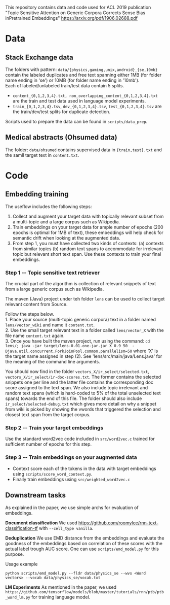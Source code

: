 This repository contains data and code used for ACL 2019 publication "Topic Sensitive Attention on Generic Corpora Corrects Sense Bias inPretrained Embeddings" https://arxiv.org/pdf/1906.02688.pdf

# Data
## Stack Exchange data
The folders with pattern: `data/{physics,gaming,unix,android}_{se,10mb}` contain the labeled duplicates and free text spanning either 1MB (for folder name ending in 'se') or 10MB (for folder name ending in '10mb').  
Each of labeled/unlabeled train/test data contain 5 splits.  
* `content_{0,1,2,3,4}.txt, non_overlapping_content_{0,1,2,3,4}.txt` are the train and test data used in language model experiments.  
* `train_{0,1,2,3,4}.tsv`, `dev_{0,1,2,3,4}.tsv`, `test_{0,1,2,3,4}.tsv` are the train/dev/test splits for duplicate detection. 

Scripts used to prepare the data can be found in `scripts/data_prep`.

## Medical abstracts (Ohsumed data)
The folder: `data/ohsumed` contains supervised data in `{train,test}.txt` and the samll target text in `content.txt`.

# Code
## Embedding training 
The useflow includes the following steps:
1. Collect and augment your target data with topically relevant subset from a multi-topic and a large corpus such as Wikipedia. 
2. Train embeddings on your target data for ample number of epochs (200 epochs is optimal for 1MB of text), these embeddings will help check for semantic drift when looking at the augmented data. 
3. From step 1, you must have collected two kinds of contexts: (a) contexts from similar topics (b) random text spans to accommodate for irrelevant topic but relevant short text span. Use these contexts to train your final embeddings.

### Step 1 -- Topic sensitive text retriever
The crucial part of the algorithm is collection of relevant snippets of text from a large generic corpus such as Wikipedia.

The maven (Java) project under teh folder `lens` can be used to collect target relevant content from Source. 

Follow the steps below.  
	1. Place your source (multi-topic generic corpora) text in a folder named `lens/vector_wiki` and name it `content.txt`.  
	2. Use the small target relevant text in a folder called `lens/vector_X` with the file name `content.txt` again.   
	3. Once you have built the maven project, run using the command: `cd lens/; java -jar target/lens-0.01.one-jar.jar X 0.9 50  -Djava.util.concurrent.ForkJoinPool.common.parallelism=50` where 'X' is the target name assigned in step (2). See 'lens/src/main/java/Lens.java' for the meaning of the command line arguments.   
	
You should now find in the folder `vectors_X/ir_select/selected.txt`, `vectors_X/ir_select/ir-doc-scores.txt`. The former contains the selected snippets one per line and the latter file contains the corresponding doc score assigned to the text span. We also include topic irrelevant and random text spans (which is hard-coded to 5% of the total unselected text spans) towards the end of this file. The folder should also include `ir_select/selected-debug.txt` which gives more detail on why a snippet from wiki is picked by showing the vwords that triggered the selection and closest text span from the target corpus. 

### Step 2 -- Train your target embeddings
Use the standard word2vec code included in `src/word2vec.c` trained for sufficient number of epochs for this step.

### Step 3 -- Train embeddings on your augmented data
* Context score each of the tokens in the data with target embeddings using `scripts/score_word_context.py`.
* Finally train embeddings using `src/weighted_word2vec.c`

## Downstream tasks
As explained in the paper, we use simple archs for evaluation of embeddings.

**Document classification**
We used https://github.com/roomylee/rnn-text-classification-tf with `--cell_type vanilla`.

**Deduplication**
We use EMD distance from the embeddings and evaluate the goodness of the embeddings based on correlation of these scores with the actual label trough AUC score. One can use `scripts/emd_model.py` for this purpose.

Usage example 
```
python scripts/emd_model.py --fldr data/physics_se --wvs <Word vectors> --vocab data/physics_se/vocab.txt
```

**LM Experiments**
As mentioned in the paper, we used `https://github.com/tensorflow/models/blob/master/tutorials/rnn/ptb/ptb_word_lm.py` for training language model.
